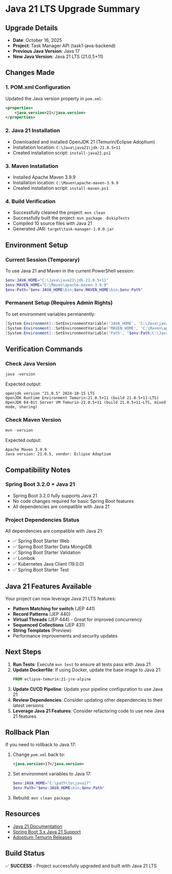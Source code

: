 # Java 21 LTS Upgrade Summary

## Upgrade Details
- **Date**: October 16, 2025
- **Project**: Task Manager API (task1-java-backend)
- **Previous Java Version**: Java 17
- **New Java Version**: Java 21 LTS (21.0.5+11)

## Changes Made

### 1. POM.xml Configuration
Updated the Java version property in `pom.xml`:
```xml
<properties>
    <java.version>21</java.version>
</properties>
```

### 2. Java 21 Installation
- Downloaded and installed OpenJDK 21 (Temurin/Eclipse Adoptium)
- Installation location: `C:\Java\java21\jdk-21.0.5+11`
- Created installation script: `install-java21.ps1`

### 3. Maven Installation
- Installed Apache Maven 3.9.9
- Installation location: `C:\Maven\apache-maven-3.9.9`
- Created installation script: `install-maven.ps1`

### 4. Build Verification
- Successfully cleaned the project: `mvn clean`
- Successfully built the project: `mvn package -DskipTests`
- Compiled 10 source files with Java 21
- Generated JAR: `target\task-manager-1.0.0.jar`

## Environment Setup

### Current Session (Temporary)
To use Java 21 and Maven in the current PowerShell session:
```powershell
$env:JAVA_HOME="C:\Java\java21\jdk-21.0.5+11"
$env:MAVEN_HOME="C:\Maven\apache-maven-3.9.9"
$env:Path="$env:JAVA_HOME\bin;$env:MAVEN_HOME\bin;$env:Path"
```

### Permanent Setup (Requires Admin Rights)
To set environment variables permanently:
```powershell
[System.Environment]::SetEnvironmentVariable('JAVA_HOME', 'C:\Java\java21\jdk-21.0.5+11', 'Machine')
[System.Environment]::SetEnvironmentVariable('MAVEN_HOME', 'C:\Maven\apache-maven-3.9.9', 'Machine')
[System.Environment]::SetEnvironmentVariable('Path', "$env:Path;C:\Java\java21\jdk-21.0.5+11\bin;C:\Maven\apache-maven-3.9.9\bin", 'Machine')
```

## Verification Commands

### Check Java Version
```powershell
java -version
```
Expected output:
```
openjdk version "21.0.5" 2024-10-15 LTS
OpenJDK Runtime Environment Temurin-21.0.5+11 (build 21.0.5+11-LTS)
OpenJDK 64-Bit Server VM Temurin-21.0.5+11 (build 21.0.5+11-LTS, mixed mode, sharing)
```

### Check Maven Version
```powershell
mvn -version
```
Expected output:
```
Apache Maven 3.9.9
Java version: 21.0.5, vendor: Eclipse Adoptium
```

## Compatibility Notes

### Spring Boot 3.2.0 + Java 21
- Spring Boot 3.2.0 fully supports Java 21
- No code changes required for basic Spring Boot features
- All dependencies are compatible with Java 21

### Project Dependencies Status
All dependencies are compatible with Java 21:
- ✅ Spring Boot Starter Web
- ✅ Spring Boot Starter Data MongoDB
- ✅ Spring Boot Starter Validation
- ✅ Lombok
- ✅ Kubernetes Java Client (19.0.0)
- ✅ Spring Boot Starter Test

## Java 21 Features Available

Your project can now leverage Java 21 LTS features:
- **Pattern Matching for switch** (JEP 441)
- **Record Patterns** (JEP 440)
- **Virtual Threads** (JEP 444) - Great for improved concurrency
- **Sequenced Collections** (JEP 431)
- **String Templates** (Preview)
- Performance improvements and security updates

## Next Steps

1. **Run Tests**: Execute `mvn test` to ensure all tests pass with Java 21
2. **Update Dockerfile**: If using Docker, update the base image to Java 21:
   ```dockerfile
   FROM eclipse-temurin:21-jre-alpine
   ```
3. **Update CI/CD Pipeline**: Update your pipeline configuration to use Java 21
4. **Review Dependencies**: Consider updating other dependencies to their latest versions
5. **Leverage Java 21 Features**: Consider refactoring code to use new Java 21 features

## Rollback Plan

If you need to rollback to Java 17:
1. Change `pom.xml` back to:
   ```xml
   <java.version>17</java.version>
   ```
2. Set environment variables to Java 17:
   ```powershell
   $env:JAVA_HOME="C:\path\to\java17"
   $env:Path="$env:JAVA_HOME\bin;$env:Path"
   ```
3. Rebuild: `mvn clean package`

## Resources
- [Java 21 Documentation](https://docs.oracle.com/en/java/javase/21/)
- [Spring Boot 3.x Java 21 Support](https://spring.io/blog/2023/09/20/spring-boot-3-2-0-m3-available-now)
- [Adoptium Temurin Releases](https://adoptium.net/temurin/releases/)

## Build Status
✅ **SUCCESS** - Project successfully upgraded and built with Java 21 LTS
